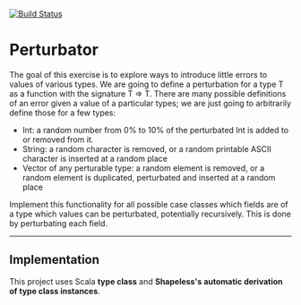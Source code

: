 [![Build Status](https://travis-ci.org/HimanshuArora1234/Perturbator.svg?branch=master)](https://travis-ci.org/HimanshuArora1234/Perturbator)


# Perturbator

The goal of this exercise is to explore ways to introduce little errors to values of various types.
We are going to define a perturbation for a type T as a function with the signature T => T.
There are many possible definitions of an error given a value of a particular types; we are just going to arbitrarily define those for a few types:
- Int: a random number from 0% to 10% of the perturbated Int is added to or removed from it.
- String: a random character is removed, or a random printable ASCII character is inserted at a random place
- Vector of any perturable type: a random element is removed, or a random element is duplicated, perturbated and inserted at a random place

Implement this functionality for all possible case classes which fields are of a type which values can be perturbated, potentially recursively. This is done by perturbating each field.

--------------------------

## Implementation

This project uses Scala **type class** and **Shapeless's automatic derivation of type class instances**.

